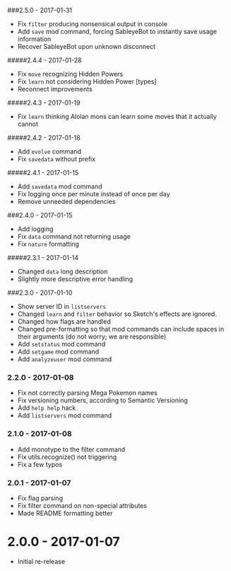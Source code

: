 ###2.5.0 - 2017-01-31
 * Fix `filter` producing nonsensical output in console
 * Add `save` mod command, forcing SableyeBot to instantly save usage information
 * Recover SableyeBot upon unknown disconnect

#####2.4.4 - 2017-01-28
 * Fix `move` recognizing Hidden Powers
 * Fix `learn` not considering Hidden Power [types]
 * Reconnect improvements

#####2.4.3 - 2017-01-19
 * Fix `learn` thinking Alolan mons can learn some moves that it actually cannot

#####2.4.2 - 2017-01-18
 * Add `evolve` command
 * Fix `savedata` without prefix

#####2.4.1 - 2017-01-15
 * Add `savedata` mod command
 * Fix logging once per minute instead of once per day
 * Remove unneeded dependencies

###2.4.0 - 2017-01-15
 * Add logging
 * Fix `data` command not returning usage
 * Fix `nature` formatting

#####2.3.1 - 2017-01-14
 * Changed `data` long description
 * Slightly more descriptive error handling

###2.3.0 - 2017-01-10
 * Show server ID in `listservers`
 * Changed `learn` and `filter` behavior so Sketch's effects are ignored.
 * Changed how flags are handled
 * Changed pre-formatting so that mod commands can include spaces in their arguments (do not worry; we are responsible)
 * Add `setstatus` mod command
 * Add `setgame` mod command
 * Add `analyzeuser` mod command

### 2.2.0 - 2017-01-08
 * Fix not correctly parsing Mega Pokemon names
 * Fix versioning numbers, according to Semantic Versioning
 * Add `help help` hack
 * Add `listservers` mod command

### 2.1.0 - 2017-01-08
 * Add monotype to the filter command
 * Fix utils.recognize() not triggering
 * Fix a few typos

### 2.0.1 - 2017-01-07
 * Fix flag parsing
 * Fix filter command on non-special attributes
 * Made README formatting better

# 2.0.0 - 2017-01-07
 * Initial re-release
